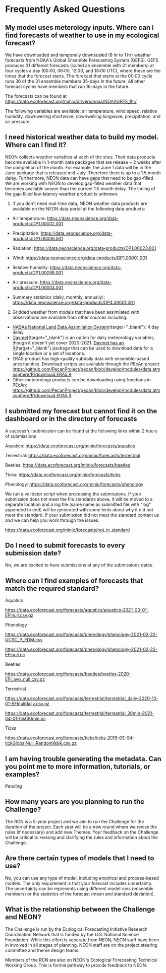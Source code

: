 # Frequently Asked Questions

## My model uses meterology inputs.  Where can I find forecasts of weather to use in my ecological forecast?

We have downloaded and temporally downscaled (6 hr to 1 hr) weather forecasts from NOAA's Global Ensemble Forecasting System (GEFS). GEFS produces 31 different forecasts (called an ensemble with 31 members) at four cycles a day (00:00, 06:00, 12:00, and 18:00 UTC), where these are the times that the forecast starts.  The forecast that starts at the 00:00 cycle runs 30 of the 31 ensemble members 35-days in the future.  All other forecast cycles have members that run 16-days in the future.  

The forecasts can be found at https://data.ecoforecast.org/minio/drivers/noaa/NOAAGEFS_1hr/

The following variables are available: air temperature, wind speed, relative humidity, downwelling shortwave, downwelling longwave, precipitation, and air pressure.  

## I need historical weather data to build my model.  Where can I find it?

NEON collects weather variables at each of the sites. Their data products become available in 1-month data packages that are release ~ 2 weeks after the completion of the month.  For example, the June 1 data will be in the June package that is released mid-July.  Therefore there is up to a 1.5 month delay.  Furthermore, NEON data can have gaps that need to be gap-filled.  We are working with NEON to develop gap-filled weather data that becomes available sooner than the current 1.5 month delay.  The timing of the gap-filled low-latency weather product is unknown.  

1) If you don't need real-time data, NEON weather data products are available on the NEON data portal at the following data products:

- Air temperature: https://data.neonscience.org/data-products/DP1.00002.001

- Precipitation: https://data.neonscience.org/data-products/DP1.00006.001

- Radiation: https://data.neonscience.org/data-products/DP1.00023.001

- Wind: https://data.neonscience.org/data-products/DP1.00001.001

- Relative humidity: https://data.neonscience.org/data-products/DP1.00098.001

- Air pressure: https://data.neonscience.org/data-products/DP1.00004.001

- Summary statistics (daily, monthly, annually): https://data.neonscience.org/data-products/DP4.00001.001

2) Gridded weather from models that have been assimilated with observations are available from other sources including:

- [NASAs National Land Data Assimilation System](https://ldas.gsfc.nasa.gov/nldas/v2/forcing){target="_blank"}:  4 day delay
- [Daymet](https://daymet.ornl.gov){target="_blank"} is an option for daily meteorology variables, though it doesn't yet cover 2020-2021.  [Daymet has an R](https://cran.r-project.org/web/packages/daymetr/index.html){target="_blank"} package that can be used to download data for a single location or a set of locations.
- ERA5 product has high-quality subdaily data with ensemble-based uncertainties.  Download scripts are available through the PEcAn project: https://github.com/PecanProject/pecan/blob/develop/modules/data.atmosphere/R/download.ERA5.R
- Other meteorology products can be downloading using functions in PEcAn: https://github.com/PecanProject/pecan/blob/develop/modules/data.atmosphere/R/download.ERA5.R  

## I submitted my forecast but cannot find it on the dashboard or in the directory of forecasts

A successful submission can be found at the following links within 2 hours of submissions

Aquatics: https://data.ecoforecast.org/minio/forecasts/aquatics

Terrestrial: https://data.ecoforecast.org/minio/forecasts/terrestrial
 
Beetles: https://data.ecoforecast.org/minio/forecasts/beetles

Ticks: https://data.ecoforecast.org/minio/forecasts/ticks

Phenology: https://data.ecoforecast.org/minio/forecasts/phenology

We run a validator script when processing the submissions. If your submission does not meet the file standards above, it will be moved to a separate location and a log file (same name as submitted file with "log" appended to end) will be generated with some hints about why it did not meet the standard.  If your submission did not meet the standard contact us and we can help you work through the issues.

https://data.ecoforecast.org/minio/forecasts/not_in_standard

## Do I need to submit forecasts to every submission date?

No, we are excited to have submissions at any of the submissions dates.

## Where can I find examples of forecasts that match the required standard?

Aquatics

https://data.ecoforecast.org/forecasts/aquatics/aquatics-2021-03-01-EFInull.csv.gz

Phenology

https://data.ecoforecast.org/forecasts/phenology/phenology-2021-02-23-UCSC_P_EDM.csv

https://data.ecoforecast.org/forecasts/phenology/phenology-2021-02-23-EFInull.nc

Beetles

https://data.ecoforecast.org/forecasts/beetles/beetles-2020-EFI_avg_null.csv.gz

Terrestrial

https://data.ecoforecast.org/forecasts/terrestrial/terrestrial_daily-2020-10-01-EFInulldaily.csv.gz

https://data.ecoforecast.org/forecasts/terrestrial/terrestrial_30min-2021-04-01-hist30min.nc

Ticks

https://data.ecoforecast.org/forecasts/ticks/ticks-2019-03-04-tickGlobalNull_RandomWalk.csv.gz

## I am having trouble generating the metadata.  Can you point me to more information, tutorials, or examples?

Pending

## How many years are you planning to run the Challenge?

The RCN is a 5-year project and we aim to run the Challenge for the duration of the project.  Each year will be a new round where we revise the rules (if necessary) and add new Themes.  Your feedback on the Challenge will be critical to revising and clarifying the rules and information about the Challenge.

## Are there certain types of models that I need to use?

No, you can use any type of model, including empirical and process-based models.  The only requirement is that your forecast includes uncertainty.  The uncertainty can be represents using different model runs (ensemble members) or the statistics of the forecast (mean and standard deviation).

## What is the relationship between the Challenge and NEON?

The Challenge is run by the Ecological Forecasting Initiative Research Coordination Network that is funded by the U.S. National Science Foundation.  While this effort is separate from NEON, NEON staff have been in involved in all stages of planning.  NEON staff are on the project steering committee and theme design teams. 

Members of the RCN are also on NEON's Ecological Forecasting Technical Working Group. This is formal pathway to provide feedback to NEON.



